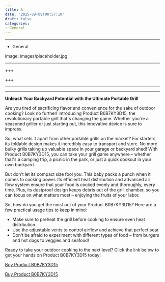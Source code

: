 ```yaml
---
title: A
date: '2025-09-09T00:57:10'
draft: false
categories:
- General
---
```


---

- General

image: images/placeholder.jpg

---

+++






+++





---



---
**Unleash Your Backyard Potential with the Ultimate Portable Grill**

Are you tired of sacrificing flavor and convenience for the sake of outdoor cooking? Look no further! Introducing Product B0B7KY3D15, the revolutionary portable grill that's changing the game. Whether you're a seasoned griller or just starting out, this innovative device is sure to impress.

So, what sets it apart from other portable grills on the market? For starters, its foldable design makes it incredibly easy to transport and store. No more bulky grills taking up valuable space in your garage or backyard shed! With Product B0B7KY3D15, you can take your grill game anywhere – whether that's a camping trip, a picnic in the park, or just a quick cookout in your own backyard.

But don't let its compact size fool you. This baby packs a punch when it comes to cooking power. Its efficient heat distribution and advanced air flow system ensure that your food is cooked evenly and thoroughly, every time. Plus, its dustproof design keeps debris out of the grill chamber, so you can focus on what matters most – enjoying the fruits of your labor.

So, how do you get the most out of your Product B0B7KY3D15? Here are a few practical usage tips to keep in mind:

* Make sure to preheat the grill before cooking to ensure even heat distribution.
* Use the adjustable vents to control airflow and achieve that perfect sear.
* Don't be afraid to experiment with different types of food – from burgers and hot dogs to veggies and seafood!

Ready to take your outdoor cooking to the next level? Click the link below to get your hands on Product B0B7KY3D15 today!

[Buy Product B0B7KY3D15](https://www.amazon.com/Portable-Foldable-Efficiency-Dustproof-Backyard/dp/B0B7KY3D15/)

[Buy Product B0B7KY3D15](https://www.amazon.com/Portable-Foldable-Efficiency-Dustproof-Backyard/dp/B0B7KY3D15/)